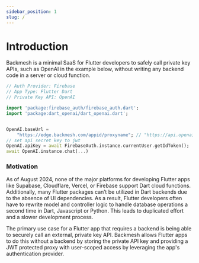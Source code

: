 ```yaml
---
sidebar_position: 1
slug: /
---
```


# Introduction

Backmesh is a minimal SaaS for Flutter developers to safely call private key APIs, such as OpenAI in the example below, without writing any backend code in a server or cloud function.

```dart
// Auth Provider: Firebase
// App Type: Flutter Dart
// Private Key API: OpenAI

import 'package:firebase_auth/firebase_auth.dart';
import 'package:dart_openai/dart_openai.dart';


OpenAI.baseUrl =
    "https://edge.backmesh.com/appid/proxyname"; // "https://api.openai.com/v1" is the default one.
// set api secret key to jwt
OpenAI.apiKey = await FirebaseAuth.instance.currentUser.getIdToken();
await OpenAI.instance.chat(...)
```

### Motivation

As of August 2024, none of the major platforms for developing Flutter apps like Supabase, Cloudflare, Vercel, or Firebase support Dart cloud functions. Additionally, many Flutter packages can’t be utilized in Dart backends due to the absence of UI dependencies. As a result, Flutter developers often have to rewrite model and controller logic to handle database operations a second time in Dart, Javascript or Python. This leads to duplicated effort and a slower development process.

The primary use case for a Flutter app that requires a backend is being able to securely call an external, private key API. Backmesh allows Flutter apps to do this without a backend by storing the private API key and providing a JWT protected proxy with user-scoped access by leveraging the app's authentication provider.

